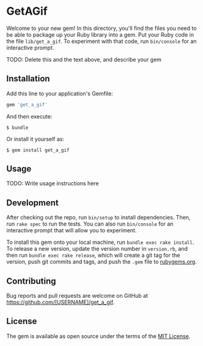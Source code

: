 # GetAGif

Welcome to your new gem! In this directory, you'll find the files you need to be able to package up your Ruby library into a gem. Put your Ruby code in the file `lib/get_a_gif`. To experiment with that code, run `bin/console` for an interactive prompt.

TODO: Delete this and the text above, and describe your gem

## Installation

Add this line to your application's Gemfile:

```ruby
gem 'get_a_gif'
```

And then execute:

    $ bundle

Or install it yourself as:

    $ gem install get_a_gif

## Usage

TODO: Write usage instructions here

## Development

After checking out the repo, run `bin/setup` to install dependencies. Then, run `rake spec` to run the tests. You can also run `bin/console` for an interactive prompt that will allow you to experiment.

To install this gem onto your local machine, run `bundle exec rake install`. To release a new version, update the version number in `version.rb`, and then run `bundle exec rake release`, which will create a git tag for the version, push git commits and tags, and push the `.gem` file to [rubygems.org](https://rubygems.org).

## Contributing

Bug reports and pull requests are welcome on GitHub at https://github.com/[USERNAME]/get_a_gif.


## License

The gem is available as open source under the terms of the [MIT License](http://opensource.org/licenses/MIT).

